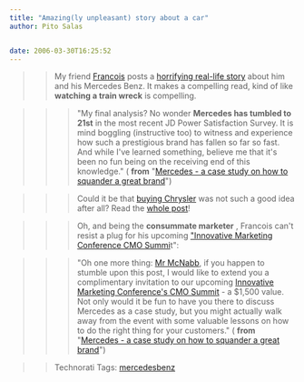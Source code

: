 ```yaml
---
title: "Amazing(ly unpleasant) story about a car"
author: Pito Salas


date: 2006-03-30T16:25:52
---
```



>>

>> My friend [Francois](<http://www.emergencemarketing.com>) posts a
[horrifying real-life
story](<http://www.emergencemarketing.com/archives/2006/03/mercedes_a_case_study_on.php>)
about him and his Mercedes Benz. It makes a compelling read, kind of like
**watching a train wreck** is compelling.

>>

>>> "My final analysis? No wonder **Mercedes has tumbled to 21st** in the most
recent JD Power Satisfaction Survey. It is mind boggling (instructive too) to
witness and experience how such a prestigious brand has fallen so far so fast.
And while I've learned something, believe me that it's been no fun being on
the receiving end of this knowledge." ( **from** "[Mercedes - a case study on
how to squander a great
brand](<http://www.emergencemarketing.com/archives/2006/03/mercedes_a_case_study_on.php>)")

>>

>>> Could it be that [buying Chrysler](<http://www.daimlerchrysler.com/dccom>)
was not such a good idea after all? Read the [whole
post](<http://www.emergencemarketing.com/archives/2006/03/mercedes_a_case_study_on.php>)!

>>>

>>> Oh, and being the **consummate marketer** , Francois can't resist a plug
for his upcoming ["Innovative Marketing Conference CMO
Summi](<http://www.emergencemarketing.com/archives/2006/03/mercedes_a_case_study_on.php>)t":

>>

>>> "Oh one more thing: [Mr
McNabb](<http://www.brandweek.com/bw/news/autos/article_display.jsp?vnu_content_id=1002074029>),
if you happen to stumble upon this post, I would like to extend you a
complimentary invitation to our upcoming [Innovative Marketing Conference's
CMO Summit](<http://events.corante.com/imc/>) - a $1,500 value. Not only would
it be fun to have you there to discuss Mercedes as a case study, but you might
actually walk away from the event with some valuable lessons on how to do the
right thing for your customers." ( **from** "[Mercedes - a case study on how
to squander a great
brand](<http://www.emergencemarketing.com/archives/2006/03/mercedes_a_case_study_on.php>)")

>>

>> Technorati Tags:
[mercedesbenz](<http://www.technorati.com/tag/mercedesbenz>)


